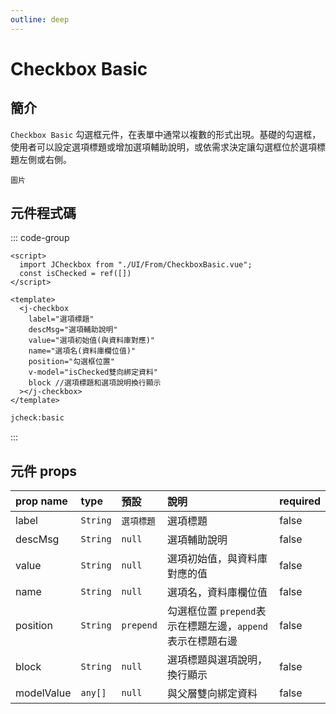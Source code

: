 ```yaml
---
outline: deep
---
```


# Checkbox Basic <Badge type="info" text="單一元件" />

## 簡介

`Checkbox Basic` 勾選框元件，在表單中通常以複數的形式出現。基礎的勾選框，使用者可以設定選項標題或增加選項輔助說明，或依需求決定讓勾選框位於選項標題左側或右側。

```
圖片
```

## 元件程式碼

::: code-group

```vue [Vue]
<script>
  import JCheckbox from "./UI/From/CheckboxBasic.vue";
  const isChecked = ref([])
</script>

<template>
  <j-checkbox
    label="選項標題"
    descMsg="選項輔助說明"
    value="選項初始值(與資料庫對應)"
    name="選項名(資料庫欄位值)"
    position="勾選框位置"
    v-model="isChecked雙向綁定資料"
    block //選項標題和選項說明換行顯示
  ></j-checkbox>
</template>
```

<!-- ```javascript [v-model格式]（暫）
const checkedList = ref([]);
``` -->

```cmd [VSCode Snippet]
jcheck:basic
```

:::

## 元件 props

| prop name  | type     | 預設       | 說明                                                       | required |
| :--------- | :------- | :--------- | :--------------------------------------------------------- | :------- |
| label      | `String` | `選項標題` | 選項標題                                                   | false    |
| descMsg    | `String` | `null`     | 選項輔助說明                                               | false    |
| value      | `String` | `null`     | 選項初始值，與資料庫對應的值                               | false    |
| name       | `String` | `null`     | 選項名，資料庫欄位值                                       | false    |
| position   | `String` | `prepend`  | 勾選框位置 `prepend`表示在標題左邊，`append`表示在標題右邊 | false    |
| block      | `String` | `null`     | 選項標題與選項說明，換行顯示                               | false    |
| modelValue | `any[]`  | `null`     | 與父層雙向綁定資料                                         | false    |
